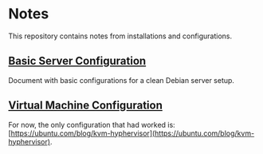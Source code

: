 # Notes
This repository contains notes from installations and configurations.

## [Basic Server Configuration](basic_server_configs.md)
Document with basic configurations for a clean Debian server setup.

## [Virtual Machine Configuration](vm_configs.md)
For now, the only configuration that had worked is: [https://ubuntu.com/blog/kvm-hyphervisor](https://ubuntu.com/blog/kvm-hyphervisor).
